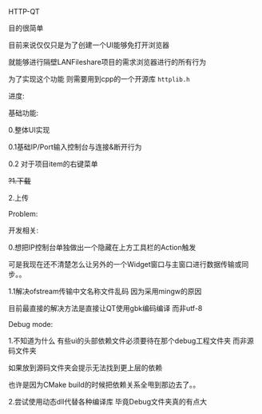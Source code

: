 HTTP-QT



目的很简单

目前来说仅仅只是为了创建一个UI能够免打开浏览器

就能够进行隔壁LANFileshare项目的需求浏览器进行的所有行为



为了实现这个功能 则需要用到cpp的一个开源库 `httplib.h`



进度:

基础功能:

0.整体UI实现

0.1基础IP/Port输入控制台与连接&断开行为

0.2 对于项目item的右键菜单





~~?1.下载~~



2.上传



Problem:

开发相关:

0.想把IP控制台单独做出一个隐藏在上方工具栏的Action触发

可是我现在还不清楚怎么让另外的一个Widget窗口与主窗口进行数据传输或同步。。



1.1解决ofstream传输中文名称文件乱码 因为采用mingw的原因 

目前最直接的解决方法是直接让QT使用gbk编码编译 而非utf-8



Debug mode:

1.不知道为什么 有些ui的头部依赖文件必须要待在那个debug工程文件夹 而非源码文件夹

如果放到源码文件夹会提示无法找到更上层的依赖

也许是因为CMake build的时候把依赖关系全甩到那边去了。。





2.尝试使用动态dll代替各种编译库 毕竟Debug文件夹真的有点大